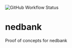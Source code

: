 ![GitHub Workflow Status](https://img.shields.io/github/workflow/status/philiplourandos/nedbank/nedbank-service-sarb)

# nedbank
Proof of concepts for nedbank
